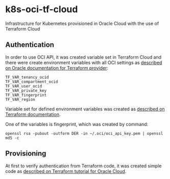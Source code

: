 # k8s-oci-tf-cloud

Infrastructure for Kubernetes provisioned in Oracle Cloud with the use of Terraform Cloud

## Authentication

In order to use OCI API, it was created variable set in Terraform Cloud and there were create environment variables with all OCI settings as [described on Oracle documentation for Terraform provider](https://docs.oracle.com/en-us/iaas/Content/API/SDKDocs/terraformproviderconfiguration.htm):

```
TF_VAR_tenancy_ocid
TF_VAR_compartment_ocid
TF_VAR_user_ocid
TF_VAR_private_key
TF_VAR_fingerprint
TF_VAR_region
```

Variable set for defined environment variables was created as [described on Terraform documentation](https://learn.hashicorp.com/tutorials/terraform/cloud-create-variable-set?in=terraform/cloud-get-started).

One of the variables is fingerprint, which was created by command:

```
openssl rsa -pubout -outform DER -in ~/.oci/oci_api_key.pem | openssl md5 -c
```

## Provisioning

At first to verify authentication from Terraform code, it was created simple code as [described on Terraform tutorial for Oracle Cloud](https://learn.hashicorp.com/tutorials/terraform/infrastructure-as-code?in=terraform/oci-get-started).
